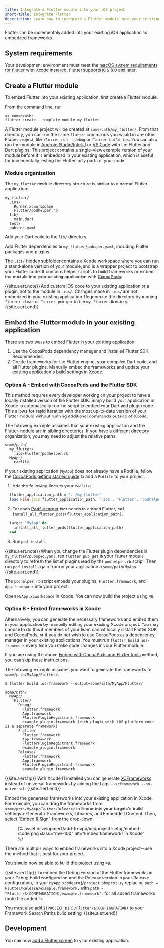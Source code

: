 ```yaml
---
title: Integrate a Flutter module into your iOS project
short-title: Integrate Flutter
description: Learn how to integrate a Flutter module into your existing iOS project.
---
```


Flutter can be incrementaly added into your existing iOS application as embedded
frameworks.

## System requirements
Your development environment must meet the [macOS system requirements for Flutter][]
with [Xcode installed][]. Flutter supports iOS 8.0 and later.

## Create a Flutter module

To embed Flutter into your existing application, first create a Flutter module.

From the command line, run:

```terminal
cd some/path/
flutter create --template module my_flutter
```

A Flutter module project will be created at `some/path/my_flutter/`. From that
directory, you can run the same `flutter` commands you would
in any other Flutter project, like `flutter run --debug` or `flutter build ios`.
You can also run the module in [Android Studio/IntelliJ][] or [VS Code][] with
the Flutter and Dart plugins.
This project contains a single-view example version of your module before it is
embedded in your existing application, which is useful for incrementally
testing the Flutter-only parts of your code.

### Module organization
The `my_flutter` module directory structure is similar to a normal Flutter
application:

```text
my_flutter/
  .ios/
    Runner.xcworkspace
    Flutter/podhelper.rb
  lib/
    main.dart
  test/
  pubspec.yaml
```

Add your Dart code to the `lib/` directory.

Add Flutter dependencies to `my_flutter/pubspec.yaml`, including Flutter packages
and plugins.

The `.ios/` hidden subfolder contains a Xcode workspace where you can
run a stand-alone version of your module, and is a wrapper project to bootstrap
your Flutter code. It contains helper scripts to build frameworks or
embed the module into your existing application with [CocoaPods][].

{{site.alert.note}}
Add custom iOS code to your existing application or a plugin, not to
the module in `.ios/`. Changes made in `.ios/` are not embedded in your existing application.
Regenerate the directory by running `flutter clean` or `flutter pub get` in the
`my_flutter` directory.
{{site.alert.end}}

## Embed the Flutter module in your existing application

There are two ways to embed Flutter in your existing application.
1. Use the CocoaPods dependency manager and installed Flutter SDK. Recommended.
1. Create frameworks for the Flutter engine, your compiled Dart code, and all Flutter plugins.
Manually embed the frameworks and update your existing application's build settings in Xcode.

### Option A - Embed with CocoaPods and the Flutter SDK

This method requires every developer working on your project to have a locally installed
version of the Flutter SDK. Simply build your application in Xcode to automatically run the script to
embed your Dart and plugin code. This allows for rapid iteration with the most up-to-date
version of your Flutter module without running additional commands outside of Xcode.

The following example assumes that your existing application and the Flutter module are in sibling directories.
If you have a different directory organization, you may need to adjust the relative paths.

```text
some/path/
  my_flutter/
    .ios/Flutter/podhelper.rb
  MyApp/
    Podfile
```

If your existing application (`MyApp`) does not already have a Podfile, follow the
[CocoaPods getting started guide][] to add a `Podfile` to your project.

1. Add the following lines to your `Podfile`:

<?code-excerpt "MyApp/Podfile" title?>
```ruby
  flutter_application_path = '../my_flutter'
  load File.join(flutter_application_path, '.ios', 'Flutter', 'podhelper.rb')
```

2. For each [Podfile target][] that needs to
embed Flutter, call `install_all_flutter_pods(flutter_application_path)`.

<?code-excerpt "MyApp/Podfile" title?>
```ruby
  target 'MyApp' do
    install_all_flutter_pods(flutter_application_path)
  end
```

3. Run `pod install`.

{{site.alert.note}}
When you change the Flutter plugin dependencies in `my_flutter/pubspec.yaml`,
run `flutter pub get` in your Flutter module directory to refresh the list
of plugins read by the `podhelper.rb` script. Then run `pod install` again from
in your application at`some/path/MyApp`.
{{site.alert.end}}

The `podhelper.rb` script embeds your plugins, `Flutter.framework`, and
`App.framework` into your project.

Open `MyApp.xcworkspace` in Xcode. You can now build the project using `⌘B`.

### Option B - Embed frameworks in Xcode

Alternatively, you can generate the necessary frameworks and embed them in your application
by manually editing your existing Xcode project. You may choose to do this if members of your
team cannot locally install Flutter SDK and CocoaPods, or if you do not wish to use CocoaPods
as a dependency manager in your existing applications. You must run `flutter build ios-framework`
every time you make code changes in your Flutter module.

If you are using the above [Embed with CocoaPods and Flutter tools](#embed-with-cocoapods-and-the-flutter-sdk)
method, you can skip these instructions.

The following example assumes you want to generate the frameworks to `some/path/MyApp/Flutter/`.

```terminal
$ flutter build ios-framework --output=some/path/MyApp/Flutter/
```

```text
some/path/
  MyApp/
    Flutter/
      Debug/
        Flutter.framework
        App.framework
        FlutterPluginRegistrant.framework
        example_plugin.framework (each plugin with iOS platform code is a separate framework)
      Profile/
        Flutter.framework
        App.framework
        FlutterPluginRegistrant.framework
        example_plugin.framework
      Release/
        Flutter.framework
        App.framework
        FlutterPluginRegistrant.framework
        example_plugin.framework
```

{{site.alert.tip}}
With Xcode 11 installed you can generate [XCFrameworks][] instead of universal frameworks by adding
the flags `--xcframework --no-universal`.
{{site.alert.end}}

Embed the generated frameworks into your existing application in Xcode. For example, you can
drag the frameworks from `some/path/MyApp/Flutter/Release/` in Finder
into your targets's build settings > General > Frameworks, Libraries, and Embedded Content. Then, select
"Embed & Sign" from the drop-down.
<div class="container">
  <div class="row">
    <div class="col-sm text-center">
      <figure class="figure">
        {% asset development/add-to-app/ios/project-setup/embed-xcode.png class="mw-100" alt="Embed frameworks in Xcode" %}
      </figure>
    </div>
  </div>
</div>

There are multiple ways to embed frameworks into a Xcode project—use the method that is best for your project.

You should now be able to build the project using `⌘B`.

{{site.alert.tip}}
To embed the Debug version of the Flutter frameworks in your Debug build configuration
and the Release version in your Release configuration, in your `MyApp.xcodeproj/project.pbxproj` try
replacing `path = Flutter/Release/example.framework;`
with `path = "Flutter/$(CONFIGURATION)/example.framework";` for all added frameworks (note the added `"`).

You must also add `$(PROJECT_DIR)/Flutter/$(CONFIGURATION)` to your Framework Search Paths build setting.
{{site.alert.end}}

## Development
You can now [add a Flutter screen][] to your existing application.

[macOS system requirements for Flutter]: /docs/get-started/install/macos#system-requirements
[Xcode installed]: /docs/get-started/install/macos#install-xcode
[Android Studio/IntelliJ]: /docs/development/tools/android-studio
[VS Code]: /docs/development/tools/vs-code
[CocoaPods]: https://cocoapods.org/
[CocoaPods getting started guide]: https://guides.cocoapods.org/using/using-cocoapods.html
[Podfile target]: https://guides.cocoapods.org/syntax/podfile.html#target
[XCFrameworks]: https://developer.apple.com/documentation/xcode_release_notes/xcode_11_release_notes
[add a Flutter screen]: /docs/development/add-to-app/ios/add-flutter-screen
